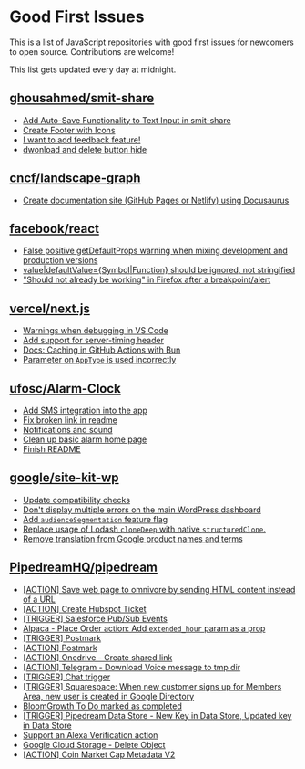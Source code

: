 # Good First Issues

This is a list of JavaScript repositories with good first issues for newcomers to open source. Contributions are welcome!

This list gets updated every day at midnight.

## [ghousahmed/smit-share](https://github.com/ghousahmed/smit-share)

- [Add Auto-Save Functionality to Text Input in  smit-share](https://github.com/ghousahmed/smit-share/issues/12)
- [Create Footer with Icons](https://github.com/ghousahmed/smit-share/issues/21)
- [I want to add feedback feature!](https://github.com/ghousahmed/smit-share/issues/23)
- [dwonload and delete button hide](https://github.com/ghousahmed/smit-share/issues/24)

## [cncf/landscape-graph](https://github.com/cncf/landscape-graph)

- [Create documentation site (GitHub Pages or Netlify) using Docusaurus](https://github.com/cncf/landscape-graph/issues/97)

## [facebook/react](https://github.com/facebook/react)

- [False positive getDefaultProps warning when mixing development and production versions](https://github.com/facebook/react/issues/9999)
- [value|defaultValue={Symbol|Function} should be ignored, not stringified](https://github.com/facebook/react/issues/11734)
- ["Should not already be working" in Firefox after a breakpoint/alert](https://github.com/facebook/react/issues/17355)

## [vercel/next.js](https://github.com/vercel/next.js)

- [Warnings when debugging in VS Code](https://github.com/vercel/next.js/issues/24349)
- [Add support for server-timing header](https://github.com/vercel/next.js/issues/12382)
- [Docs: Caching in GitHub Actions with Bun](https://github.com/vercel/next.js/issues/57079)
- [Parameter on `AppType` is used incorrectly](https://github.com/vercel/next.js/issues/42846)

## [ufosc/Alarm-Clock](https://github.com/ufosc/Alarm-Clock)

- [Add SMS integration into the app](https://github.com/ufosc/Alarm-Clock/issues/10)
- [Fix broken link in readme](https://github.com/ufosc/Alarm-Clock/issues/8)
- [Notifications and sound](https://github.com/ufosc/Alarm-Clock/issues/4)
- [Clean up basic alarm home page](https://github.com/ufosc/Alarm-Clock/issues/9)
- [Finish README ](https://github.com/ufosc/Alarm-Clock/issues/1)

## [google/site-kit-wp](https://github.com/google/site-kit-wp)

- [Update compatibility checks](https://github.com/google/site-kit-wp/issues/8101)
- [Don't display multiple errors on the main WordPress dashboard](https://github.com/google/site-kit-wp/issues/6377)
- [Add `audienceSegmentation` feature flag](https://github.com/google/site-kit-wp/issues/8107)
- [Replace usage of Lodash `cloneDeep` with native `structuredClone`.](https://github.com/google/site-kit-wp/issues/6492)
- [Remove translation from Google product names and terms](https://github.com/google/site-kit-wp/issues/7650)

## [PipedreamHQ/pipedream](https://github.com/PipedreamHQ/pipedream)

- [[ACTION] Save web page to omnivore by sending HTML content instead of a URL](https://github.com/PipedreamHQ/pipedream/issues/9898)
- [[ACTION] Create Hubspot Ticket](https://github.com/PipedreamHQ/pipedream/issues/10251)
- [[TRIGGER] Salesforce Pub/Sub Events](https://github.com/PipedreamHQ/pipedream/issues/10212)
- [Alpaca - Place Order action: Add `extended_hour` param as a prop](https://github.com/PipedreamHQ/pipedream/issues/9476)
- [[TRIGGER] Postmark](https://github.com/PipedreamHQ/pipedream/issues/9932)
- [[ACTION] Postmark](https://github.com/PipedreamHQ/pipedream/issues/9933)
- [[ACTION] Onedrive - Create shared link](https://github.com/PipedreamHQ/pipedream/issues/9965)
- [[ACTION] Telegram - Download Voice message to tmp dir](https://github.com/PipedreamHQ/pipedream/issues/6162)
- [[TRIGGER] Chat trigger](https://github.com/PipedreamHQ/pipedream/issues/9856)
- [[TRIGGER] Squarespace: When new customer signs up for Members Area, new user is created in Google Directory](https://github.com/PipedreamHQ/pipedream/issues/7311)
- [BloomGrowth To Do marked as completed](https://github.com/PipedreamHQ/pipedream/issues/9830)
- [[TRIGGER] Pipedream Data Store - New Key in Data Store, Updated key in Data Store](https://github.com/PipedreamHQ/pipedream/issues/9408)
- [Support an Alexa Verification action](https://github.com/PipedreamHQ/pipedream/issues/55)
- [Google Cloud Storage - Delete Object](https://github.com/PipedreamHQ/pipedream/issues/9035)
- [[ACTION] Coin Market Cap Metadata V2](https://github.com/PipedreamHQ/pipedream/issues/9431)

